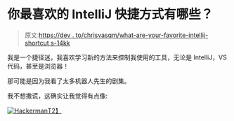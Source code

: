 # 你最喜欢的 IntelliJ 快捷方式有哪些？

> 原文:[https://dev . to/chrisvasqm/what-are-your-favorite-intellij-shortcut s-14kk](https://dev.to/chrisvasqm/what-are-your-favorite-intellij-shortcuts-14kk)

我是一个捷径迷，我喜欢学习新的方法来控制我使用的工具，无论是 IntelliJ，VS 代码，甚至是浏览器！

那可能是因为我看了太多机器人先生的剧集。

我不想撒谎，这确实让我觉得有点像:

[![Hackerman](../Images/5e9dffd64f6b2d33d54e71b08387f955.png)T2】](https://i.giphy.com/media/RyXVu4ZW454IM/giphy.gif)